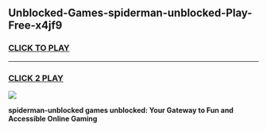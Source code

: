 
## Unblocked-Games-spiderman-unblocked-Play-Free-x4jf9
<h3>
<a href="https://premium76.site?title=spiderman-unblocked&ref=23A">CLICK TO PLAY</a></h3>
<hr>

<h3>
<a href="https://premium76.site?title=spiderman-unblocked&ref=23A">CLICK 2 PLAY</a>
  
</h3>

<a href="https://premium76.site?title=spiderman-unblocked&ref=23A"><img src="https://clearcache.store/games.png"></a>


**spiderman-unblocked games unblocked: Your Gateway to Fun and Accessible Online Gaming**
